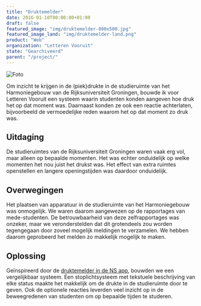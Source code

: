 ```yaml
---
title: "Druktemelder"
date: 2016-01-10T00:00:00+01:00
draft: false
featured_image: "img/druktemelder-800x500.jpg"
featured_image_land: "img/druktemelder-land.png"
product: "Web"
organization: "Letteren Vooruit" 
state: "Gearchiveerd"
parent: "/project/"
---
```

![Foto](/img/druktemelder-800x500.jpg)

Om inzicht te krijgen in de (piek)drukte in de studieruimte van het Harmoniegebouw van de Rijksuniversiteit Groningen, bouwde ik voor Letteren Vooruit een systeem waarin studenten konden aangeven hoe druk het op dat moment was. Daarnaast konden ze ook een reactie achterlaten, bijvoorbeeld de vermoedelijke reden waarom het op dat moment zo druk was.

## Uitdaging
De studieruimtes van de Rijksuniversiteit Groningen waren vaak erg vol, maar alleen op bepaalde momenten. Het was echter onduidelijk op welke momenten het nou juist het drukst was. Het effect van extra ruimtes openstellen en langere openingstijden was daardoor onduidelijk.

## Overwegingen
Het plaatsen van apparatuur in de studieruimte van het Harmoniegebouw was onmogelijk. We waren daarom aangewezen op de rapportages van mede-studenten. De betrouwbaarheid van deze zelfrapportages was onzeker, maar we veronderstelden dat dit grotendeels zou worden tegengegaan door zoveel mogelijk meldingen te verzamelen. We hebben daarom geprobeerd het melden zo makkelijk mogelijk te maken.

## Oplossing
Geïnspireerd door de [druktemelder in de NS app](https://www.ns.nl/reisinformatie/service-verbeteren/drukte-melden-in-de-trein.html), bouwden we een vergelijkbaar systeem. Een stoplichtsysteem met tekstuele beschrijving van elke status maakte het makkelijk om de drukte in de studieruimte door te geven. Ook de optionele reacties leverden veel inzicht op in de beweegredenen van studenten om op bepaalde tijden te studeren.